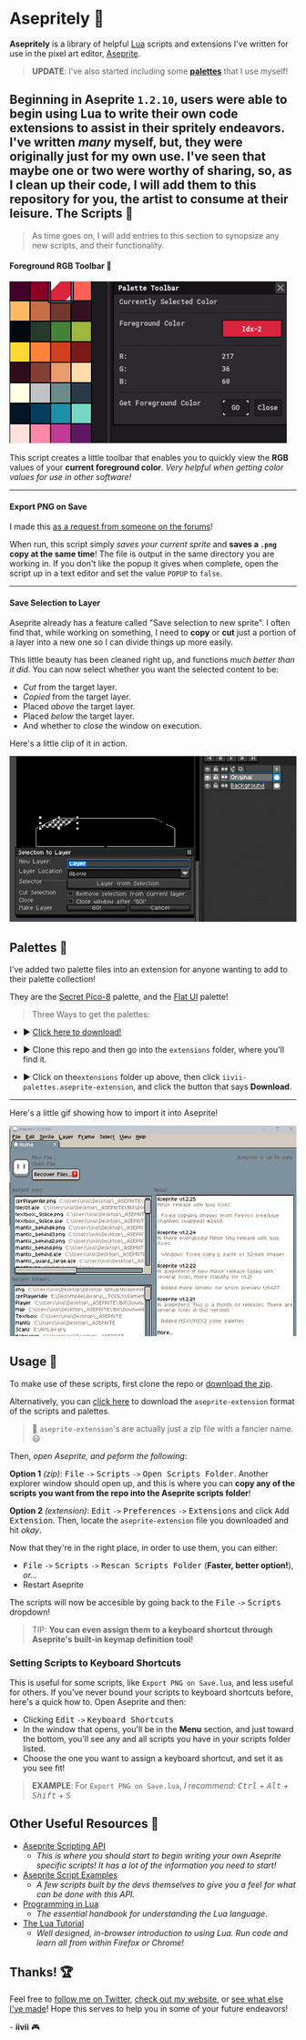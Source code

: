 # Asepritely :art:

**Asepritely** is a library of helpful [Lua](https://lua.org) scripts and extensions I've written for use in the pixel art editor, [Aseprite](https://aseprite.org). 

> **UPDATE**: I've also started including some [**palettes**](#Extensions) that I use myself!


Beginning in Aseprite `1.2.10`, users were able to begin using Lua to write their own code extensions to assist in their spritely endeavors. I've written _many_ myself, but, they were originally just for my own use. I've seen that maybe one or two were worthy of sharing, so, as I clean up their code, I will add them to this repository for **you, the artist** to consume at their leisure.
The Scripts :memo:
------------

> As time goes on, I will add entries to this section to synopsize any new scripts, and their functionality.

#### Foreground RGB Toolbar :rainbow:

![Usage](img/ForegroundToolbar.gif)

This script creates a little toolbar that enables you to quickly view the **RGB** values of your **current foreground color**. _Very helpful when getting color values for use in other software!_

---

#### Export PNG on Save

I made this [as a request from someone on the forums](https://community.aseprite.org/t/auto-export-option-when-saving-an-aseprite-file/8047/4)!

When run, this script simply _saves your current sprite_ and **saves a `.png` copy at the same time**! The file is output in the same directory you are working in. If you don't like the popup it gives when complete, open the script up in a text editor and set the value `POPUP` to `false`.

---


#### Save Selection to Layer

Aseprite already has a feature called "Save selection to new sprite". I often find that, while working on something, I need to **copy** or **cut** just a portion of a layer into a new one so I can divide things up more easily. 

This little beauty has been cleaned right up, and functions _much better than it did_. You can now select whether you want the selected content to be:

+ _Cut_ from the target layer.
+ _Copied_ from the target layer.
+ Placed _above_ the target layer.
+ Placed _below_ the target layer.
+ And whether to _close_ the window on execution.

Here's a little clip of it in action.

![Selection to Layer](img/SelectionToLayer02.gif)


Palettes :gift: <a name="Extensions"></a>
----------------------------------

I've added two palette files into an extension for anyone wanting to add to their palette collection!

They are the [Secret Pico-8](https://pico-8.fandom.com/wiki/User_blog:Iiviigames/Piccult_Colors!) palette, and the [Flat UI](https://flatuicolors.com/palette/defo) palette!


> Three Ways to get the palettes:

+ :arrow_forward: [Click here to download!](https://github.com/iiviigames/Asepritely/raw/master/extensions/iivii-palettes.aseprite-extension)

+ :arrow_forward: Clone this repo and then go into the `extensions` folder, where you'll find it. 

+ :arrow_forward: Click on the`extensions` folder up above, then click `iivii-palettes.aseprite-extension`, and click the button that says **Download**.

---

Here's a little gif showing how to import it into Aseprite!

![Load Palettes](img/PaletteExtension.gif)

Usage :orange_book:
------

To make use of these scripts, first clone the repo or [download the zip](https://github.com/iiviigames/Asepritely/archive/master.zip). 

Alternatively, you can [click here](https://github.com/iiviigames/Asepritely/raw/master/extensions/Asepritely.aseprite-extension) to download the `aseprite-extension` format of the scripts and palettes. 

> :notebook: `aseprite-extension`'s are actually just a zip file with a fancier name. :smiley:




Then, *open Aseprite, and peform the following*: 

**Option 1** _(zip)_: <kbd>File</kbd> `->` <kbd>Scripts</kbd> `->` <kbd>Open Scripts Folder</kbd>. Another explorer window should open up, and this is where you can **copy any of the scripts you want from the repo into the Aseprite scripts folder**!

**Option 2** _(extension)_: <kbd>Edit</kbd> `->` <kbd>Preferences</kbd> `->` <kbd>Extensions</kbd> and click <kbd>Add Extension</kbd>. Then, locate the `aseprite-extension` file you downloaded and hit _okay_.

Now that they're in the right place, in order to use them, you can either:


+ <kbd>File</kbd> `->` <kbd>Scripts</kbd> `->` <kbd>Rescan Scripts Folder</kbd> (**Faster, better option!**), _or..._
+ Restart Aseprite

The scripts will now be accesible by going back to the <kbd>File</kbd> `->` <kbd>Scripts</kbd> dropdown! 

> TIP: **You can even assign them to a keyboard shortcut through Aseprite's built-in keymap definition tool!**


### Setting Scripts to Keyboard Shortcuts

This is useful for some scripts, like `Export PNG on Save.lua`, and less useful for others. If you've never bound your scripts to keyboard shortcuts before, here's a quick how to. Open Aseprite and then:

+ Clicking <kbd>Edit</kbd> `->` <kbd>Keyboard Shortcuts</kbd>
+ In the window that opens, you'll be in the **Menu** section, and just toward the bottom, you'll see any and all scripts you have in your scripts folder listed.
+ Choose the one you want to assign a keyboard shortcut, and set it as you see fit!

> **EXAMPLE**: For `Export PNG on Save.lua`, _I recommend: <kbd>Ctrl</kbd> + <kbd>Alt</kbd> + <kbd>Shift</kbd> + <kbd>S</kbd>_



Other Useful Resources :see_no_evil:
------------------------

+ [Aseprite Scripting API](https://github.com/aseprite/api) 
   - _This is where you should start to begin writing your own Aseprite specific scripts! It has a lot of the information you need to start!_
+ [Aseprite Script Examples](https://github.com/aseprite/Aseprite-Script-Examples)
   - _A few scripts built by the devs themselves to give you a feel for what can be done with this API_.
+ [Programming in Lua](https://www.lua.org/pil/contents.html)
   - _The essential handbook for understanding the Lua language_.
+ [The Lua Tutorial](http://luatut.com/)
   - _Well designed, in-browser introduction to using Lua. Run code and learn all from within Firefox or Chrome!_


Thanks! :trophy:
---------

Feel free to [follow me on Twitter](https://twitter.com/odd_codes), [check out my website](https://odd.codes), or [see what else I've made](https://github.com/iiviigames)! Hope this serves to help you in some of your future endeavors!

_-_ **iivii**
:video_game:

